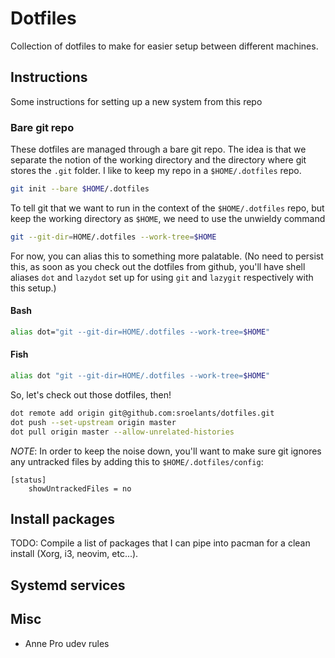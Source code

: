 # Dotfiles
Collection of dotfiles to make for easier setup between different machines.

## Instructions
Some instructions for setting up a new system from this repo

### Bare git repo
These dotfiles are managed through a bare git repo. The idea is that we
separate the notion of the working directory and the directory where git stores
the `.git` folder. I like to keep my repo in a `$HOME/.dotfiles` repo.

```sh
git init --bare $HOME/.dotfiles
```

To tell git that we want to run in the context of the `$HOME/.dotfiles` repo,
but keep the working directory as `$HOME`, we need to use the unwieldy command

```sh
git --git-dir=HOME/.dotfiles --work-tree=$HOME
```

For now, you can alias this to something more palatable. (No need to persist
this, as soon as you check out the dotfiles from github, you'll have shell
aliases `dot` and `lazydot` set up for using `git` and `lazygit` respectively
with this setup.)

#### Bash
```sh
alias dot="git --git-dir=HOME/.dotfiles --work-tree=$HOME"
```

#### Fish
```sh
alias dot "git --git-dir=HOME/.dotfiles --work-tree=$HOME"
```

So, let's check out those dotfiles, then!

```sh
dot remote add origin git@github.com:sroelants/dotfiles.git
dot push --set-upstream origin master
dot pull origin master --allow-unrelated-histories
```

_NOTE_: In order to keep the noise down, you'll want to make sure git ignores
any untracked files by adding this to `$HOME/.dotfiles/config`:

```
[status]
	showUntrackedFiles = no
```

## Install packages
TODO: Compile a list of packages that I can pipe into pacman for a clean
install (Xorg, i3, neovim, etc...).

## Systemd services

## Misc
* Anne Pro udev rules
